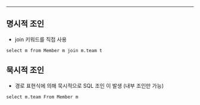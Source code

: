 
---

## 명시적 조인

- join 키워드를 직접 사용
```JPQL
select m from Member m join m.team t
```

## 묵시적 조인

- 경로 표현식에 의해 묵시적으로 SQL 조인 이 발생 (내부 조인만 가능)
```JQPL
select m.team From Member m
```
